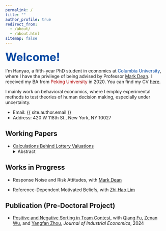 ```yaml
---
permalink: /
title: ""
author_profile: true
redirect_from: 
  - /about/
  - /about.html
sitemap: false
---
```


<span style="color:#0749a3; font-size: 35px;"><b>Welcome!</b></span>

I'm Hanyao, a fifth-year PhD student in economics at <span style="color:#0749a3;">Columbia University</span>, where I have the privilege of being advised by Professor <a href='https://www.columbia.edu/~md3405/'>Mark Dean</a>. I received my BA from <span style='color:#B10000'> Peking University</span> in 2020. You can find my CV <a href="../cv">here</a>.


I mainly work on behavioral economics, where I employ experimental methods to test theories of human decision making, especially under uncertainty.

- Email: {{ site.author.email }}
- Address: 420 W 118th St., New York, NY 10027


## Working Papers

- <a href="../files/cblv.pdf" target="_blank" onclick="gtag('event', 'download', {'event_category': 'PDF', 'event_label': 'CBLV Paper'});">Calculations Behind Lottery Valuations</a>
  <details>
  <summary>Abstract</summary>
    I introduce a novel experimental design tracking subjects' calculations when valuing lotteries. Subjects' calculations predominantly fall into three groups: expected values, linear functions of potential monetary outcomes, or expressions that cannot be matched to primitives of the lotteries. Across different tasks, the calculations exhibit remarkable within-subject stability alongside substantial between-subject heterogeneity. Calculations strongly predict valuations: subjects performing calculations related to the expected values (38.1\%) exhibit near risk-neutrality, while others' (61.9\%) valuations on average display extreme unresponsiveness to probability changes. Finally, an analysis by calculation group reveals that distinct theoretical mechanisms drive these behaviors: the adoption of expected-value calculations is explained by a reduction in implementation costs from the provided calculator, while attribute substitution (Kahneman and Frederick, 2002) explains the linear functions of potential monetary outcomes.
  </details>

## Works in Progress
- Response Noise and Risk Attitudes, with <a href='https://www.columbia.edu/~md3405/'>Mark Dean</a>
  
- Reference-Dependent Motivated Beliefs, with <a href='https://zhihao-lim.github.io/' target='_blank'>Zhi Hao Lim</a>

## Publication (Pre-Doctoral Project)
- <a href="https://onlinelibrary.wiley.com/doi/epdf/10.1111/joie.12381" target="_blank">Positive and Negative Sorting in Team Contest</a>, with <a href='https://www.qiangfueconomics.net/' target='_blank'>Qiang Fu</a>, <a href='https://www.zenanwu.com/' target='_blank'>Zenan Wu</a>, and <a href='https://sites.google.com/view/yangfanzhou/'  target='_blank'>Yangfan Zhou</a>, _Journal of Industrial Economics_, 2024
